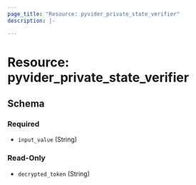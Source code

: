 ```yaml
---
page_title: "Resource: pyvider_private_state_verifier"
description: |-

---
```


# Resource: pyvider_private_state_verifier





## Schema


### Required

- `input_value` (String)


### Read-Only

- `decrypted_token` (String)
